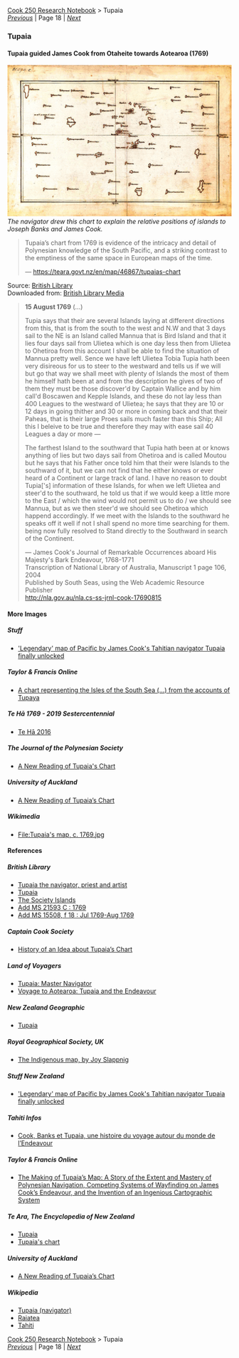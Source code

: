 [Cook 250 Research Notebook](../) > Tupaia  
*[Previous](../p17-tasman-map/)* | Page 18 | *[Next](../p19-james-cook/)*
### Tupaia

#### Tupaia guided James Cook from Otaheite towards Aotearoa (1769)

![Copy Chart of the Society Islands (1769)](pictures/148x100-WxHmm-tupaia-chart.jpg)
*The navigator drew this chart to explain the relative positions of islands to Joseph Banks and James Cook.*

> Tupaia’s chart from 1769 is evidence of the intricacy and detail
> of Polynesian knowledge of the South Pacific, and a striking contrast
> to the emptiness of the same space in European maps of the time.
>
> — https://teara.govt.nz/en/map/46867/tupaias-chart

Source: [British Library](https://www.bl.uk/collection-items/the-society-islands)  
Downloaded from: [British Library Media](https://www.bl.uk/britishlibrary/~/media/bl/global/picturing%20places/add%20ms%2021593%20c%20copy%20chart%20of%20the%20society%20islands%20by%20cook%20after%20tupaia.jpg)

> **15 August 1769** (...)
>
> Tupia says that their are several Islands laying at different directions
> from this, that is from the south to the west and N.W and that 3 days sail
> to the NE is an Island called Mannua that is Bird Island and that it lies
> four days sail from Ulietea which is one day less then from Ulietea to
> Ohetiroa from this account I shall be able to find the situation of Mannua
> pretty well. Sence we have left Ulietea Tobia Tupia hath been very disireous
> for us to steer to the westward and tells us if we will but go that way we
> shall meet with plenty of Islands the most of them he himself hath been at
> and from the description he gives of two of them they must be those
> discover'd by Captain Wallice and by him call'd Boscawen and Kepple Islands,
> and these do not lay less than 400 Leagues to the westward of Ulietea;
> he says that they are 10 or 12 days in going thither and 30 or more in
> coming back and that their Paheas, that is their large Proes sails much
> faster than this Ship; All this I beleive to be true and therefore they may
> with ease sail 40 Leagues a day or more —
>
> The farthest Island to the southward that Tupia hath been at or knows
> anything of lies but two days sail from Ohetiroa and is called Moutou but
> he says that his Father once told him that their were Islands to the
> southward of it, but we can not find that he either knows or ever heard of
> a Continent or large track of land. I have no reason to doubt Tupia['s]
> information of these Islands, for when we left Ulietea and steer'd to the
> southward, he told us that if we would keep a little more to the East
> / which the wind would not permit us to do / we should see Mannua, but as
> we then steer'd we should see Ohetiroa which happend accordingly. If we
> meet with the Islands to the southward he speaks off it well if not I shall
> spend no more time searching for them. being now fully resolved to Stand
> directly to the Southward in search of the Continent.
>
> — James Cook's Journal of Remarkable Occurrences aboard His Majesty's Bark Endeavour, 1768-1771  
> Transcription of National Library of Australia, Manuscript 1 page 106, 2004  
> Published by South Seas, using the Web Academic Resource Publisher  
> http://nla.gov.au/nla.cs-ss-jrnl-cook-17690815

#### More Images

##### Stuff

* ['Legendary' map of Pacific by James Cook's Tahitian navigator Tupaia finally unlocked](https://www.stuff.co.nz/national/101871481/legendary-map-of-pacific-by-james-cooks-tahitian-navigator-tupaia-finally-unlocked)

##### Taylor & Francis Online

* [A chart representing the Isles of the South Sea (...) from the accounts of Tupaya](https://www.tandfonline.com/doi/full/10.1080/00223344.2018.1512369)

##### Te Hā 1769 - 2019 Sestercentennial

* [Te Hā 2016](http://www.teha2019.co.nz/assets/Uploads/TE-HA-2016-LOW-RES.pdf)

##### The Journal of the Polynesian Society

* [A New Reading of Tupaia's Chart](http://www.jps.auckland.ac.nz/docs/Volume116/jps_v116_no3_2007/3%20A%20new%20reading%20of%20Tupaias%20chart.pdf)

##### University of Auckland

* [A New Reading of Tupaia’s Chart](http://www.jps.auckland.ac.nz/docs/Volume116/jps_v116_no3_2007/3%20A%20new%20reading%20of%20Tupaias%20chart.pdf)

##### Wikimedia

* [File:Tupaia's map, c. 1769.jpg](https://commons.wikimedia.org/wiki/File:Tupaia%27s_map,_c._1769.jpg)

#### References

##### British Library

* [Tupaia the navigator, priest and artist](https://www.bl.uk/the-voyages-of-captain-james-cook/articles/tupaia-the-navigator-priest-and-artist)
* [Tupaia](https://www.bl.uk/people/tupaia)
* [The Society Islands](https://www.bl.uk/collection-items/the-society-islands)
* [Add MS 21593 C : 1769](http://searcharchives.bl.uk/primo_library/libweb/action/dlDisplay.do?vid=IAMS_VU2&docId=IAMS040-002033977&fn=permalink)
* [Add MS 15508, f 18 : Jul 1769-Aug 1769](http://searcharchives.bl.uk/primo_library/libweb/action/display.do?tabs=detailsTab&ct=display&fn=search&doc=IAMS040-003395036&indx=1&recIds=IAMS040-003395036&recIdxs=0&elementId=0&renderMode=poppedOut&displayMode=full&frbrVersion=&dscnt=0&frbg=&scp.scps=scope%3A%28BL%29&tab=local&dstmp=1606830933138&srt=rank&mode=Basic&&dum=true&vl(freeText0)=Tupaia%20chart&vid=IAMS_VU2)

##### Captain Cook Society

* [History of an Idea about Tupaia’s Chart](https://www.captaincooksociety.com/home/detail/history-of-an-idea-about-tupaia-s-chart)

##### Land of Voyagers

* [Tupaia: Master Navigator](https://www.thevoyage.co.nz/en/video/18_Tupaia-Master-Navigator)
* [Voyage to Aotearoa: Tupaia and the Endeavour](https://www.thevoyage.co.nz/en/video/70_VOYAGE-TO-AOTEAROA-TUPAIA-AND-THE-ENDEAVOUR)

##### New Zealand Geographic

* [Tupaia](https://www.nzgeo.com/stories/tupaia/)

##### Royal Geographical Society, UK

* [The Indigenous map, by Joy Slappnig](https://www.rgs.org/about/our-collections/collaborative-research-on-the-collections/%E2%80%8Bthe-indigenous-map-native-information,-ethnograp/)

##### Stuff New Zealand

* ['Legendary' map of Pacific by James Cook's Tahitian navigator Tupaia finally unlocked](https://www.stuff.co.nz/national/101871481/legendary-map-of-pacific-by-james-cooks-tahitian-navigator-tupaia-finally-unlocked)

##### Tahiti Infos

* [Cook, Banks et Tupaia, une histoire du voyage autour du monde de l’Endeavour](https://www.tahiti-infos.com/Cook-Banks-et-Tupaia-une-histoire-du-voyage-autour-du-monde-de-l-Endeavour_a180498.html)

##### Taylor & Francis Online

* [The Making of Tupaia’s Map: A Story of the Extent and Mastery of Polynesian Navigation, Competing Systems of Wayfinding on James Cook’s Endeavour, and the Invention of an Ingenious Cartographic System](https://www.tandfonline.com/doi/full/10.1080/00223344.2018.1512369)

##### Te Ara, The Encyclopedia of New Zealand

* [Tupaia](https://teara.govt.nz/en/biographies/6t2/tupaia)
* [Tupaia's chart](https://teara.govt.nz/en/map/46867/tupaias-chart)

##### University of Auckland

* [A New Reading of Tupaia’s Chart](http://www.jps.auckland.ac.nz/docs/Volume116/jps_v116_no3_2007/3%20A%20new%20reading%20of%20Tupaias%20chart.pdf)

##### Wikipedia

* [Tupaia (navigator)](https://en.wikipedia.org/wiki/Tupaia_(navigator))
* [Raiatea](https://en.wikipedia.org/wiki/Raiatea)
* [Tahiti](https://en.wikipedia.org/wiki/Tahiti)

[Cook 250 Research Notebook](../) > Tupaia  
*[Previous](../p17-tasman-map/)* | Page 18 | *[Next](../p19-james-cook/)*
